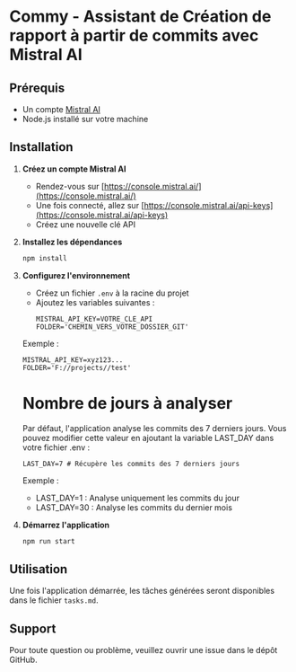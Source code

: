 # Commy - Assistant de Création de rapport à partir de commits avec Mistral AI

## Prérequis

- Un compte [Mistral AI](https://console.mistral.ai/)
- Node.js installé sur votre machine

## Installation

1. **Créez un compte Mistral AI**
    - Rendez-vous sur [https://console.mistral.ai/](https://console.mistral.ai/)
    - Une fois connecté, allez sur [https://console.mistral.ai/api-keys](https://console.mistral.ai/api-keys)
    - Créez une nouvelle clé API

2. **Installez les dépendances**
    ```bash
    npm install
    ```

3. **Configurez l'environnement**
    - Créez un fichier `.env` à la racine du projet
    - Ajoutez les variables suivantes :
      ```env
      MISTRAL_API_KEY=VOTRE_CLE_API
      FOLDER='CHEMIN_VERS_VOTRE_DOSSIER_GIT'
      ```
    Exemple :
    ```env
    MISTRAL_API_KEY=xyz123...
    FOLDER='F://projects//test'
    ```
    # Nombre de jours à analyser
    Par défaut, l'application analyse les commits des 7 derniers jours.
    Vous pouvez modifier cette valeur en ajoutant la variable LAST_DAY dans votre fichier .env :
    ```env
    LAST_DAY=7 # Récupère les commits des 7 derniers jours
    ```
    Exemple :
    - LAST_DAY=1 : Analyse uniquement les commits du jour
    - LAST_DAY=30 : Analyse les commits du dernier mois

4. **Démarrez l'application**
    ```bash
    npm run start
    ```

## Utilisation

Une fois l'application démarrée, les tâches générées seront disponibles dans le fichier `tasks.md`.

## Support

Pour toute question ou problème, veuillez ouvrir une issue dans le dépôt GitHub.
